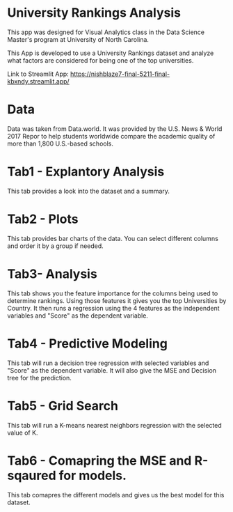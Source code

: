 # University Rankings Analysis
This app was designed for Visual Analytics class in the Data Science Master's program at University of North Carolina. 

This App is developed to use a University Rankings dataset and analyze what factors are considered for being one of the top universities. 

Link to Streamlit App: https://nishblaze7-final-5211-final-kbxndy.streamlit.app/

# Data
Data was taken from Data.world. It was provided by the U.S. News & World 2017 Repor to help students worldwide compare the academic quality of more than 1,800 U.S.-based schools. 

# Tab1 - Explantory Analysis
 This tab provides a look into the dataset and a summary. 
 
# Tab2 - Plots
 This tab provides bar charts of the data. You can select different columns and order it by a group if needed. 
 
# Tab3- Analysis
 This tab shows you the feature importance for the columns being used to determine rankings. Using those features it gives you the top Universities by Country. It then runs a regression using the 4 features as the independent variables and "Score" as the dependent variable. 
 
# Tab4 - Predictive Modeling
  This tab will run a decision tree regression with selected variables and "Score" as the dependent variable. It will also give the MSE and Decision tree for the prediction. 
  
 # Tab5 - Grid Search
 This tab will run a K-means nearest neighbors regression with the selected value of K. 
 
 #  Tab6 - Comapring the MSE and R-sqaured for models. 
 This tab comapres the different models and gives us the best model for this dataset. 


 

